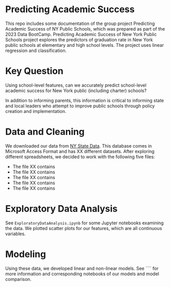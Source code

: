 # Predicting Academic Success

This repo includes some documentation of the group project Predicting Academic Success of NY Public Schools, which was prepared as part of the 2023 Data BootCamp. Predicting Academic Success of New York Public Schools project explores the predictors of graduation rate in New York public schools at elementary and high school levels. The project uses linear regression and classification.

# Key Question
Using school-level features, can we accurately predict school-level academic success for New York public (including charter) schools? 

In addition to informing parents, this information is critical to informing state and local leaders who attempt to improve public schools through policy creation and implementation.

# Data and Cleaning
We downloaded our data from [NY State Data](https://data.nysed.gov/downloads.php). This database comes in Microsoft Access Format and has XX different datasets. After exploring different spreadsheets, we decided to work with the following five files: 

* The file XX contains
* The file XX contains
* The file XX contains
* The file XX contains
* The file XX contains

# Exploratory Data Analysis
See ``ExploratoryDataAnalysis.ipynb`` for some Jupyter notebooks examining the data. We plotted scatter plots for our features, which are all continuous variables.

# Modeling
Using these data, we developed linear and non-linear models. See ```` for more information and corresponding notebooks of our models and model comparison.



 



